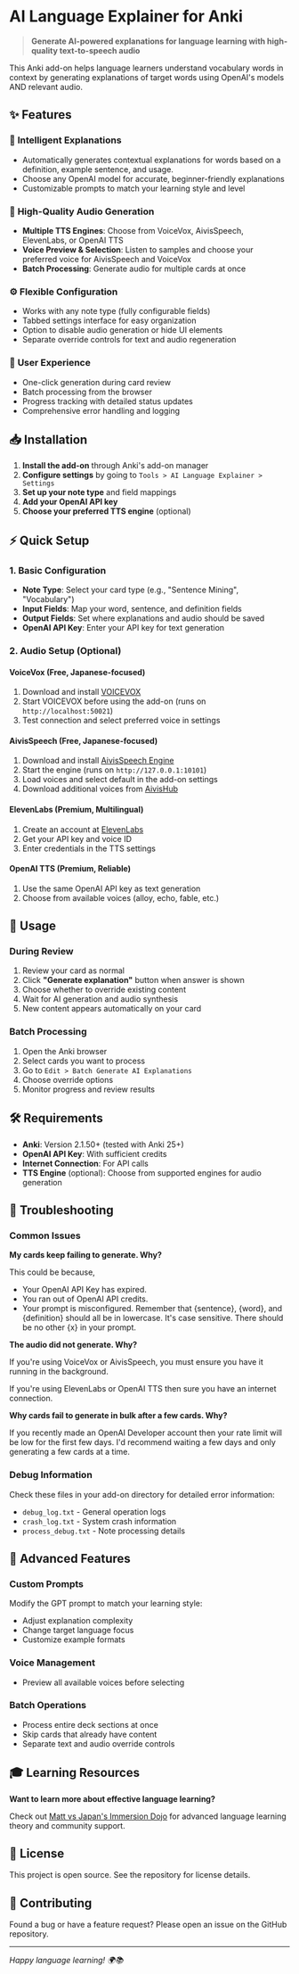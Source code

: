 # AI Language Explainer for Anki

> **Generate AI-powered explanations for language learning with high-quality text-to-speech audio**

This Anki add-on helps language learners understand vocabulary words in context by generating explanations of target words using OpenAI's models AND relevant audio.

## ✨ Features

### 🧠 **Intelligent Explanations**
- Automatically generates contextual explanations for words based on a definition, example sentence, and usage.
- Choose any OpenAI model for accurate, beginner-friendly explanations
- Customizable prompts to match your learning style and level

### 🎵 **High-Quality Audio Generation**
- **Multiple TTS Engines**: Choose from VoiceVox, AivisSpeech, ElevenLabs, or OpenAI TTS
- **Voice Preview & Selection**: Listen to samples and choose your preferred voice for AivisSpeech and VoiceVox
- **Batch Processing**: Generate audio for multiple cards at once

### ⚙️ **Flexible Configuration**
- Works with any note type (fully configurable fields)
- Tabbed settings interface for easy organization
- Option to disable audio generation or hide UI elements
- Separate override controls for text and audio regeneration

### 🚀 **User Experience**
- One-click generation during card review
- Batch processing from the browser
- Progress tracking with detailed status updates
- Comprehensive error handling and logging

## 📥 Installation

1. **Install the add-on** through Anki's add-on manager
2. **Configure settings** by going to `Tools > AI Language Explainer > Settings`
3. **Set up your note type** and field mappings
4. **Add your OpenAI API key**
5. **Choose your preferred TTS engine** (optional)

## ⚡ Quick Setup

### 1. Basic Configuration
- **Note Type**: Select your card type (e.g., "Sentence Mining", "Vocabulary")
- **Input Fields**: Map your word, sentence, and definition fields
- **Output Fields**: Set where explanations and audio should be saved
- **OpenAI API Key**: Enter your API key for text generation

### 2. Audio Setup (Optional)

#### **VoiceVox** (Free, Japanese-focused)
1. Download and install [VOICEVOX](https://voicevox.hiroshiba.jp/)
2. Start VOICEVOX before using the add-on (runs on `http://localhost:50021`)
3. Test connection and select preferred voice in settings

#### **AivisSpeech** (Free, Japanese-focused)
1. Download and install [AivisSpeech Engine](https://aivis.dev/)
2. Start the engine (runs on `http://127.0.0.1:10101`)
3. Load voices and select default in the add-on settings
4. Download additional voices from [AivisHub](https://aivis.dev/hub)

#### **ElevenLabs** (Premium, Multilingual)
1. Create an account at [ElevenLabs](https://elevenlabs.io/)
2. Get your API key and voice ID
3. Enter credentials in the TTS settings

#### **OpenAI TTS** (Premium, Reliable)
1. Use the same OpenAI API key as text generation
2. Choose from available voices (alloy, echo, fable, etc.)

## 🎯 Usage

### During Review
1. Review your card as normal
2. Click **"Generate explanation"** button when answer is shown
3. Choose whether to override existing content
4. Wait for AI generation and audio synthesis
5. New content appears automatically on your card

### Batch Processing
1. Open the Anki browser
2. Select cards you want to process
3. Go to `Edit > Batch Generate AI Explanations`
4. Choose override options
5. Monitor progress and review results

## 🛠️ Requirements

- **Anki**: Version 2.1.50+ (tested with Anki 25+)
- **OpenAI API Key**: With sufficient credits
- **Internet Connection**: For API calls
- **TTS Engine** (optional): Choose from supported engines for audio generation

## 🔧 Troubleshooting

### Common Issues

**My cards keep failing to generate. Why?**

This could be because,
- Your OpenAI API Key has expired.
- You ran out of OpenAI API credits.
- Your prompt is misconfigured. Remember that {sentence}, {word}, and {definition} should all be in lowercase. It's case sensitive. There should be no other {x} in your prompt.

**The audio did not generate. Why?**

If you're using VoiceVox or AivisSpeech, you must ensure you have it running in the background.

If you're using ElevenLabs or OpenAI TTS then sure you have an internet connection.

**Why cards fail to generate in bulk after a few cards. Why?**

If you recently made an OpenAI Developer account then your rate limit will be low for the first few days. I'd recommend waiting a few days and only generating a few cards at a time.

### Debug Information
Check these files in your add-on directory for detailed error information:
- `debug_log.txt` - General operation logs
- `crash_log.txt` - System crash information
- `process_debug.txt` - Note processing details

## 🌟 Advanced Features

### Custom Prompts
Modify the GPT prompt to match your learning style:
- Adjust explanation complexity
- Change target language focus
- Customize example formats

### Voice Management
- Preview all available voices before selecting

### Batch Operations
- Process entire deck sections at once
- Skip cards that already have content
- Separate text and audio override controls

## 🎓 Learning Resources

**Want to learn more about effective language learning?**

Check out [Matt vs Japan's Immersion Dojo](https://www.skool.com/mattvsjapan/about?ref=837f80b041cf40e9a3979cd1561a67b2) for advanced language learning theory and community support.

## 📝 License

This project is open source. See the repository for license details.

## 🤝 Contributing

Found a bug or have a feature request? Please open an issue on the GitHub repository.

---

*Happy language learning! 🌍📚* 
